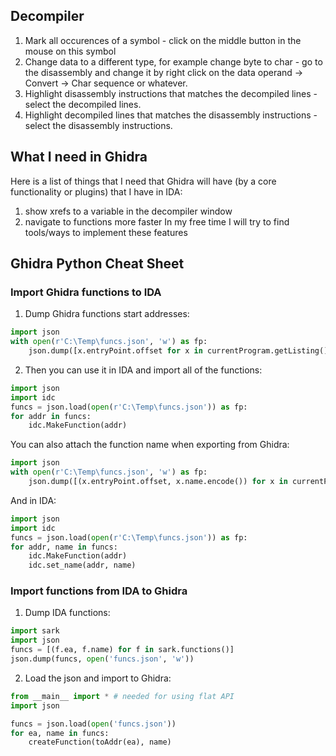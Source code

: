 ## Decompiler

1. Mark all occurences of a symbol - click on the middle button in the mouse on this symbol
2. Change data to a different type, for example change byte to char - go to the disassembly and change it by right click on the data operand -> Convert -> Char sequence or whatever.
3. Highlight disassembly instructions that matches the decompiled lines - select the decompiled lines.
4. Highlight decompiled lines that matches the disassembly instructions - select the disassembly instructions.

## What I need in Ghidra

Here is a list of things that I need that Ghidra will have (by a core functionality or plugins) that I have in IDA:
1. show xrefs to a variable in the decompiler window
2. navigate to functions more faster
In my free time I will try to find tools/ways to implement these features

## Ghidra Python Cheat Sheet

### Import Ghidra functions to IDA
1. Dump Ghidra functions start addresses:

```py
import json
with open(r'C:\Temp\funcs.json', 'w') as fp:
    json.dump([x.entryPoint.offset for x in currentProgram.getListing().getFunctions(True)], fp)
```
    
2. Then you can use it in IDA and import all of the functions:

```py
import json
import idc
funcs = json.load(open(r'C:\Temp\funcs.json')) as fp:
for addr in funcs:
    idc.MakeFunction(addr)
```

You can also attach the function name when exporting from Ghidra:
```py
import json
with open(r'C:\Temp\funcs.json', 'w') as fp:
    json.dump([(x.entryPoint.offset, x.name.encode()) for x in currentProgram.getListing().getFunctions(True)], fp)
```
And in IDA:
```py
import json
import idc
funcs = json.load(open(r'C:\Temp\funcs.json')) as fp:
for addr, name in funcs:
    idc.MakeFunction(addr)
    idc.set_name(addr, name)
```

### Import functions from IDA to Ghidra
1. Dump IDA functions:
```py
import sark
import json
funcs = [(f.ea, f.name) for f in sark.functions()]
json.dump(funcs, open('funcs.json', 'w'))
```

2. Load the json and import to Ghidra:
```py
from __main__ import * # needed for using flat API
import json

funcs = json.load(open('funcs.json'))
for ea, name in funcs:
    createFunction(toAddr(ea), name)
```
